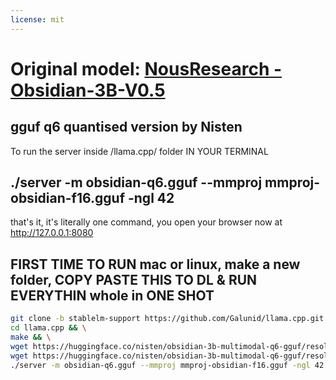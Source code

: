 ```yaml
---
license: mit
---
```


# Original model: [NousResearch - Obsidian-3B-V0.5](https://huggingface.co/NousResearch/Obsidian-3B-V0.5) 
## gguf q6 quantised version by Nisten
To run the server inside /llama.cpp/ folder IN YOUR TERMINAL 

## ./server -m obsidian-q6.gguf --mmproj mmproj-obsidian-f16.gguf -ngl 42

that's it, it's literally one command, you open your browser now at http://127.0.0.1:8080

## FIRST TIME TO RUN mac or linux, make a new folder, COPY PASTE THIS TO DL & RUN EVERYTHIN whole in ONE SHOT


```bash
git clone -b stablelm-support https://github.com/Galunid/llama.cpp.git && \
cd llama.cpp && \
make && \
wget https://huggingface.co/nisten/obsidian-3b-multimodal-q6-gguf/resolve/main/obsidian-q6.gguf && \
wget https://huggingface.co/nisten/obsidian-3b-multimodal-q6-gguf/resolve/main/mmproj-obsidian-f16.gguf && \
./server -m obsidian-q6.gguf --mmproj mmproj-obsidian-f16.gguf -ngl 42


